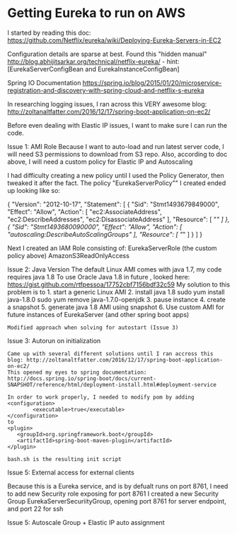# Getting Eureka to run on AWS


I started by reading this doc: https://github.com/Netflix/eureka/wiki/Deploying-Eureka-Servers-in-EC2

Configuration details are sparse at best.
Found this "hidden manual" http://blog.abhijitsarkar.org/technical/netflix-eureka/ - hint: [EurekaServerConfigBean and EurekaInstanceConfigBean]

Spring IO Documentation
https://spring.io/blog/2015/01/20/microservice-registration-and-discovery-with-spring-cloud-and-netflix-s-eureka

In researching logging issues, I ran across this VERY awesome blog: http://zoltanaltfatter.com/2016/12/17/spring-boot-application-on-ec2/




Before even dealing with Elastic IP issues, I want to make sure I can run the code.

Issue 1:  AMI Role
Because I want to auto-load and run latest server code, I will need S3 permissions to download from S3 repo.
Also, according to doc above, I will need a custom policy for Elastic IP and Autoscaling
 
I had difficulty creating a new policy until I used the Policy Generator, then tweaked it after the fact.
The policy "EurekaServerPolicy"" I created ended up looking like so:


{
    "Version": "2012-10-17",
    "Statement": [
        {
            "Sid": "Stmt1493679849000",
            "Effect": "Allow",
            "Action": [
                "ec2:AssociateAddress",
                "ec2:DescribeAddresses",
                "ec2:DisassociateAddress"
            ],
            "Resource": [
                "*"
            ]
        },
        {
            "Sid": "Stmt1493680090000",
            "Effect": "Allow",
            "Action": [
                "autoscaling:DescribeAutoScalingGroups"
            ],
            "Resource": [
                "*"
            ]
        }
    ]
}

Next I created an IAM Role consisting of:
  EurekaServerRole (the custom policy above) 
  AmazonS3ReadOnlyAccess  
  
Issue 2: Java Version
The default Linux AMI comes with java 1.7, my code requires java 1.8
To use Oracle Java 1.8 in future , looked here:  https://gist.github.com/rtfpessoa/17752cbf7156bdf32c59
My solution to this problem is to 
    1. start a generic Linux AMI
    2. install java 1.8
        sudo yum install java-1.8.0
        sudo yum remove java-1.7.0-openjdk
    3. pause instance
    4. create a snapshot
    5. generate java 1.8 AMI using snapshot
    6. Use custom AMI for future instances of EurekaServer (and other spring boot apps)
    
    Modified approach when solving for autostart (Issue 3)
        
Issue 3: Autorun on initialization

    Came up with several different solutions until I ran accross this blog: http://zoltanaltfatter.com/2016/12/17/spring-boot-application-on-ec2/
    This opened my eyes to spring documentation: http://docs.spring.io/spring-boot/docs/current-SNAPSHOT/reference/html/deployment-install.html#deployment-service 

    In order to work properly, I needed to modify pom by adding
    <configuration>
            <executable>true</executable>
    </configuration>
    to 
    <plugin>
       <groupId>org.springframework.boot</groupId>
       <artifactId>spring-boot-maven-plugin</artifactId>
    </plugin>
    
    bash.sh is the resulting init script
 
Issue 5: External access for external clients

Because this is a Eureka service, and is by defualt runs on port 8761, I need to add new Security role exposing for port 8761
I created a new Security Group EurekaServerSecuriityGroup, opening port 8761 for server endpoint, and port 22 for ssh 

Issue 5:  Autoscale Group + Elastic IP auto assignment
 
 
 
    